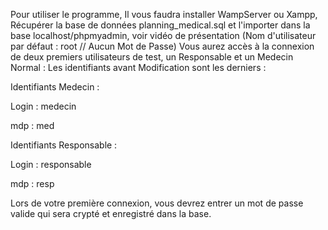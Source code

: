 Pour utiliser le programme,
Il vous faudra installer WampServer ou Xampp,
Récupérer la base de données planning_medical.sql et l'importer dans la base localhost/phpmyadmin, voir vidéo de présentation
(Nom d'utilisateur par défaut : root // Aucun Mot de Passe)
Vous aurez accès à la connexion de deux premiers utilisateurs de test, un Responsable et un Medecin Normal :
Les identifiants avant Modification sont les derniers :

Identifiants Medecin : 

Login : medecin

mdp : med

Identifiants Responsable : 

Login : responsable

mdp : resp

Lors de votre première connexion, vous devrez entrer un mot de passe valide qui sera crypté et enregistré dans la base.
